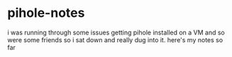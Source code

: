 # pihole-notes
i was running through some issues getting pihole installed on a VM and so were some friends so i sat down and really dug into it.  here's my notes so far
